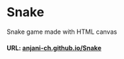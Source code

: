 # Snake
Snake game made with HTML canvas

#### URL: [anjani-ch.github.io/Snake](https://anjani-ch.github.io/Snake/)
